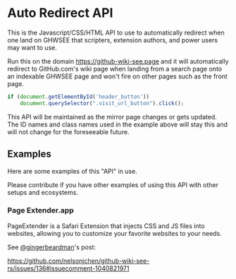 # Auto Redirect API

This is the Javascript/CSS/HTML API to use to automatically redirect when one land on GHWSEE that scripters, extension authors, and power users may want to use.

Run this on the domain https://github-wiki-see.page and it will automatically redirect to GitHub.com's wiki page when landing from a search page onto an indexable GHWSEE page and won't fire on other pages such as the front page.

```javascript
if (document.getElementById('header_button'))
    document.querySelector(".visit_url_button").click();
```

This API will be maintained as the mirror page changes or gets updated. The ID names and class names used in the example above will stay this and will not change for the foreseeable future.

## Examples

Here are some examples of this "API" in use.

Please contribute if you have other examples of using this API with other setups and ecosystems.

### Page Extender.app

PageExtender is a Safari Extension that injects CSS and JS files into websites, allowing you to customize your favorite websites to your needs.

See [@gingerbeardman](https://github.com/gingerbeardman)'s post:

https://github.com/nelsonjchen/github-wiki-see-rs/issues/136#issuecomment-1040821971

